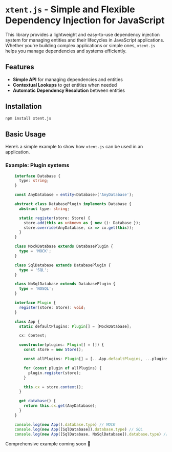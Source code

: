 # `xtent.js` - Simple and Flexible Dependency Injection for JavaScript

This library provides a lightweight and easy-to-use dependency injection system for managing entities and their lifecycles in JavaScript applications. Whether you're building complex applications or simple ones, `xtent.js` helps you manage dependencies and systems efficiently.

## Features

- **Simple API** for managing dependencies and entities
- **Contextual Lookups** to get entities when needed
- **Automatic Dependency Resolution** between entities

## Installation

```bash
npm install xtent.js
```

## Basic Usage

Here’s a simple example to show how `xtent.js` can be used in an application.

### Example: Plugin systems

```ts
    interface Database {
      type: string;
    }

    const AnyDatabase = entity<Database>('AnyDatabase');

    abstract class DatabasePlugin implements Database {
      abstract type: string;

      static register(store: Store) {
        store.add(this as unknown as { new (): Database });
        store.override(AnyDatabase, cx => cx.get(this));
      }
    }

    class MockDatabase extends DatabasePlugin {
      type = 'MOCK';
    }

    class SqlDatabase extends DatabasePlugin {
      type = 'SQL';
    }

    class NoSqlDatabase extends DatabasePlugin {
      type = 'NOSQL';
    }

    interface Plugin {
      register(store: Store): void;
    }

    class App {
      static defaultPlugins: Plugin[] = [MockDatabase];

      cx: Context;

      constructor(plugins: Plugin[] = []) {
        const store = new Store();

        const allPlugins: Plugin[] = [...App.defaultPlugins, ...plugins];

        for (const plugin of allPlugins) {
          plugin.register(store);
        }

        this.cx = store.context();
      }

      get database() {
        return this.cx.get(AnyDatabase);
      }
    }

    console.log(new App().database.type) // MOCK
    console.log(new App([SqlDatabase]).database.type) // SQL
    console.log(new App([SqlDatabase, NoSqlDatabase]).database.type) // NOSQL

```

Comprehensive example coming soon 🙇
